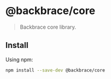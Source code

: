 # @backbrace/core

> Backbrace core library.

## Install

Using npm:

```sh
npm install --save-dev @backbrace/core
```
